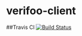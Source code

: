 # verifoo-client
##Travis CI
[![Build Status](https://travis-ci.org/raffysommy/verifoo-client.svg?branch=master)](https://travis-ci.org/raffysommy/verifoo-client)
